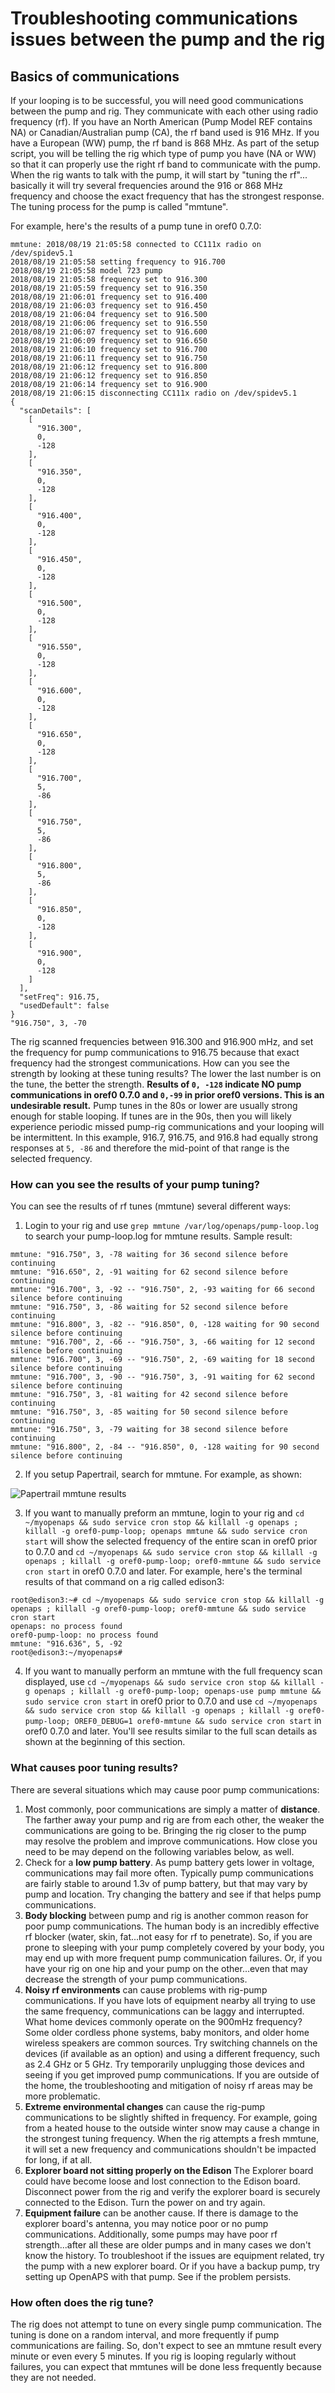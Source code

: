 # Troubleshooting communications issues between the pump and the rig

## Basics of communications

If your looping is to be successful, you will need good communications between the pump and rig.  They communicate with each other using radio frequency (rf).  If you have an North American (Pump Model REF contains NA) or Canadian/Australian pump (CA), the rf band used is 916 MHz.  If you have a European (WW) pump, the rf band is 868 MHz.  As part of the setup script, you will be telling the rig which type of pump you have (NA or WW) so that it can properly use the right rf band to communicate with the pump.  When the rig wants to talk with the pump, it will start by "tuning the rf"... basically it will try several frequencies around the 916 or 868 MHz frequency and choose the exact frequency that has the strongest response.  The tuning process for the pump is called "mmtune".

For example, here's the results of a pump tune in oref0 0.7.0:
```
mmtune: 2018/08/19 21:05:58 connected to CC111x radio on /dev/spidev5.1
2018/08/19 21:05:58 setting frequency to 916.700
2018/08/19 21:05:58 model 723 pump
2018/08/19 21:05:58 frequency set to 916.300
2018/08/19 21:05:59 frequency set to 916.350
2018/08/19 21:06:01 frequency set to 916.400
2018/08/19 21:06:03 frequency set to 916.450
2018/08/19 21:06:04 frequency set to 916.500
2018/08/19 21:06:06 frequency set to 916.550
2018/08/19 21:06:07 frequency set to 916.600
2018/08/19 21:06:09 frequency set to 916.650
2018/08/19 21:06:10 frequency set to 916.700
2018/08/19 21:06:11 frequency set to 916.750
2018/08/19 21:06:12 frequency set to 916.800
2018/08/19 21:06:12 frequency set to 916.850
2018/08/19 21:06:14 frequency set to 916.900
2018/08/19 21:06:15 disconnecting CC111x radio on /dev/spidev5.1
{
  "scanDetails": [
    [
      "916.300",
      0,
      -128
    ],
    [
      "916.350",
      0,
      -128
    ],
    [
      "916.400",
      0,
      -128
    ],
    [
      "916.450",
      0,
      -128
    ],
    [
      "916.500",
      0,
      -128
    ],
    [
      "916.550",
      0,
      -128
    ],
    [
      "916.600",
      0,
      -128
    ],
    [
      "916.650",
      0,
      -128
    ],
    [
      "916.700",
      5,
      -86
    ],
    [
      "916.750",
      5,
      -86
    ],
    [
      "916.800",
      5,
      -86
    ],
    [
      "916.850",
      0,
      -128
    ],
    [
      "916.900",
      0,
      -128
    ]
  ],
  "setFreq": 916.75,
  "usedDefault": false
}
"916.750", 3, -70
```
  
The rig scanned frequencies between 916.300 and 916.900 mHz, and set the frequency for pump communications to 916.75 because that exact frequency had the strongest communications.  How can you see the strength by looking at these tuning results?  The lower the last number is on the tune, the better the strength.  **Results of `0, -128` indicate NO pump communications in oref0 0.7.0 and `0,-99` in prior oref0 versions.  This is an undesirable result.**  Pump tunes in the 80s or lower are usually strong enough for stable looping.  If tunes are in the 90s, then you will likely experience periodic missed pump-rig communications and your looping will be intermittent.  In this example, 916.7, 916.75, and 916.8 had equally strong responses at `5, -86` and therefore the mid-point of that range is the selected frequency.

### How can you see the results of your pump tuning?

You can see the results of rf tunes (mmtune) several different ways:

1. Login to your rig and use `grep mmtune /var/log/openaps/pump-loop.log` to search your pump-loop.log for mmtune results.  Sample result:
```
mmtune: "916.750", 3, -78 waiting for 36 second silence before continuing
mmtune: "916.650", 2, -91 waiting for 62 second silence before continuing
mmtune: "916.700", 3, -92 -- "916.750", 2, -93 waiting for 66 second silence before continuing
mmtune: "916.750", 3, -86 waiting for 52 second silence before continuing
mmtune: "916.800", 3, -82 -- "916.850", 0, -128 waiting for 90 second silence before continuing
mmtune: "916.700", 2, -66 -- "916.750", 3, -66 waiting for 12 second silence before continuing
mmtune: "916.700", 3, -69 -- "916.750", 2, -69 waiting for 18 second silence before continuing
mmtune: "916.700", 3, -90 -- "916.750", 3, -91 waiting for 62 second silence before continuing
mmtune: "916.750", 3, -81 waiting for 42 second silence before continuing
mmtune: "916.750", 3, -85 waiting for 50 second silence before continuing
mmtune: "916.750", 3, -79 waiting for 38 second silence before continuing
mmtune: "916.800", 2, -84 -- "916.850", 0, -128 waiting for 90 second silence before continuing
```

2. If you setup Papertrail, search for mmtune.  For example, as shown:

![Papertrail mmtune results](../Images/papertrail-mmtune-sample.png) 


3. If you want to manually preform an mmtune, login to your rig and `cd ~/myopenaps && sudo service cron stop && killall -g openaps ; killall -g oref0-pump-loop; openaps mmtune && sudo service cron start` will show the selected frequency of the entire scan in oref0 prior to 0.7.0 and `cd ~/myopenaps && sudo service cron stop && killall -g openaps ; killall -g oref0-pump-loop; oref0-mmtune && sudo service cron start` in oref0 0.7.0 and later. For example, here's the terminal results of that command on a rig called edison3:
```
root@edison3:~# cd ~/myopenaps && sudo service cron stop && killall -g openaps ; killall -g oref0-pump-loop; oref0-mmtune && sudo service cron start
openaps: no process found
oref0-pump-loop: no process found
mmtune: "916.636", 5, -92
root@edison3:~/myopenaps#
```

4.  If you want to manually perform an mmtune with the full frequency scan displayed, use `cd ~/myopenaps && sudo service cron stop && killall -g openaps ; killall -g oref0-pump-loop; openaps-use pump mmtune && sudo service cron start` in oref0 prior to 0.7.0 and use `cd ~/myopenaps && sudo service cron stop && killall -g openaps ; killall -g oref0-pump-loop; OREF0_DEBUG=1 oref0-mmtune && sudo service cron start` in oref0 0.7.0 and later. You'll see results similar to the full scan details as shown at the beginning of this section.

### What causes poor tuning results?

There are several situations which may cause poor pump communications:

1. Most commonly, poor communications are simply a matter of **distance**.  The farther away your pump and rig are from each other, the weaker the communications are going to be.  Bringing the rig closer to the pump may resolve the problem and improve communications. How close you need to be may depend on the following variables below, as well.
2. Check for a **low pump battery**.  As pump battery gets lower in voltage, communications may fail more often.  Typically pump communications are fairly stable to around 1.3v of pump battery, but that may vary by pump and location.  Try changing the battery and see if that helps pump communications.
3. **Body blocking** between pump and rig is another common reason for poor pump communications.  The human body is an incredibly effective rf blocker (water, skin, fat...not easy for rf to penetrate).  So, if you are prone to sleeping with your pump completely covered by your body, you may end up with more frequent pump communication failures.  Or, if you have your rig on one hip and your pump on the other...even that may decrease the strength of your pump communications.
4. **Noisy rf environments** can cause problems with rig-pump communications.  If you have lots of equipment nearby all trying to use the same frequency, communications can be laggy and interrupted.  What home devices commonly operate on the 900mHz frequency?  Some older cordless phone systems, baby monitors, and older home wireless speakers are common sources.  Try switching channels on the devices (if available as an option) and using a different frequency, such as 2.4 GHz or 5 GHz.  Try temporarily unplugging those devices and seeing if you get improved pump communications.  If you are outside of the home, the troubleshooting and mitigation of noisy rf areas may be more problematic.
5. **Extreme environmental changes** can cause the rig-pump communications to be slightly shifted in frequency.  For example, going from a heated house to the outside winter snow may cause a change in the strongest tuning frequency.  When the rig attempts a fresh mmtune, it will set a new frequency and communications shouldn't be impacted for long, if at all.
6. **Explorer board not sitting properly on the Edison** The Explorer board could have become loose and lost connection to the Edison board. Disconnect power from the rig and verify the explorer board is securely connected to the Edison. Turn the power on and try again.
7. **Equipment failure** can be another cause.  If there is damage to the explorer board's antenna, you may notice poor or no pump communications.  Additionally, some pumps may have poor rf strength...after all these are older pumps and in many cases we don't know the history.  To troubleshoot if the issues are equipment related, try the pump with a new explorer board.  Or if you have a backup pump, try setting up OpenAPS with that pump.  See if the problem persists.

### How often does the rig tune?

The rig does not attempt to tune on every single pump communication.  The tuning is done on a random interval, and more frequently if pump communications are failing.  So, don't expect to see an mmtune result every minute or even every 5 minutes.  If you rig is looping regularly without failures, you can expect that mmtunes will be done less frequently because they are not needed.
